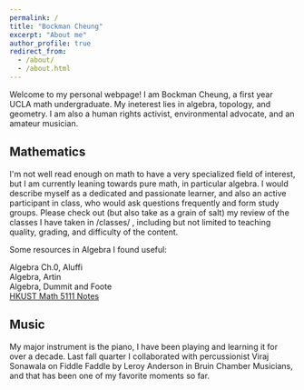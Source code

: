 ```yaml
---
permalink: /
title: "Bockman Cheung"
excerpt: "About me"
author_profile: true
redirect_from: 
  - /about/
  - /about.html
---
```


Welcome to my personal webpage! I am Bockman Cheung, a first year UCLA math undergraduate. My ineterest lies in algebra, topology, and geometry. I am also a human rights activist, environmental advocate, and an amateur musician. 

Mathematics
------
I'm not well read enough on math to have a very specialized field of interest, but I am currently leaning towards pure math, in particular algebra. I would describe myself as a dedicated and passionate learner, and also an active participant in class, who would ask questions frequently and form study groups. Please check out (but also take as a grain of salt) my review of the classes I have taken in /classes/ , including but not limited to teaching quality, grading, and difficulty of the content. 

Some resources in Algebra I found useful:

Algebra Ch.0, Aluffi <br>
Algebra, Artin <br>
Algebra, Dummit and Foote <br>
<a href="https://canvas.ust.hk/courses/50980"> HKUST Math 5111 Notes </a>

Music
------
My major instrument is the piano, I have been playing and learning it for over a decade. Last fall quarter I collaborated with percussionist Viraj Sonawala on Fiddle Faddle by Leroy Anderson in Bruin Chamber Musicians, and that has been one of my favorite moments so far. 
